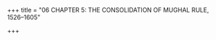 +++
title = "06 CHAPTER 5: THE CONSOLIDATION OF MUGHAL RULE, 1526–1605"

+++


[^1]: Wheeler M. Thackston \(trans. and ed.\), *The Baburnama: Memoirs of Babur, Prince and Emperor* \(Washington DC: Freer Gallery of Art, 1995\), p. 350. On the other hand, he asserted that ‘when the mango is good, it is really good’. Ibid., p. 343. 

[^2]: Ibid., pp. 354–5. 

[^3]: Stephen Frederic Dale, *Babur: Timurid Prince and Mughal Emperor, 1483–1530* \(New Delhi: Cambridge University Press, 2018\), p. 28.

[^4]: The British would later describe the acculturation of their own people in South Asia as ‘browning in the Indian sun’. But the contrasts between the Mughal and British imperial enterprises in this respect are instructive. Whereas earlier generations of East India Company servants had, in the seventeenth and eighteenth centuries, adopted a wide spectrum of Indian culture, in the course of the early nineteenth century they became progressively more distant from their colonial subjects. With the Mughals it was the other way around, as an originally foreign dynasty over time became progressively more indigenized.

[^5]: See Lisa Balabanlilar, *Imperial Identity in the Mughal Empire: Memory and Dynastic Politics in Early Modern South and Central Asia* \(New York: I. B. Tauris, 2012\), pp. 18–36. 

[^6]: Thackston, *Baburnama*, pp. 373–6, 387. 

[^7]: Muzaffar Alam, ‘The Mughals, the Sufi Shaikhs, and the Formation of the Akbari Dispensation’, *Modern Asian Studies* 43, no. 1 \(2009\), pp. 137–51.

[^8]: Balabanlilar, *Imperial Identity*, p. 35. Ebba Koch, *Mughal Architecture: An Outline of Its History and Development \(1526–1858\)* \(rev. edn, New Delhi: Primus Books, 2014\), p. 33.

[^9]: H. Beveridge \(trans.\), *The Akbar Nama of Abu’l-fazl* \(1902–39; repr. New Delhi: Ess Ess Publications, 1979, 3 vols\) vol. 1, p. 277.

[^10]: A fourth son, Hindal, was only seven years old at the time of Babur’s conquest in 1526.

[^11]: Dirk H. A. Kolff, *Naukar, Rajput and Sepoy: The Ethnohistory of the Military Labour Market in Hindustan, 1450–1850* \(Cambridge: Cambridge University Press, 1990\), pp. 48–68, *passim*.

[^12]: He would later reward the wife of the man who saved him from drowning by letting her wet-nurse his son, the future Emperor Akbar.

[^13]: Catherine B. Asher and Cynthia Talbot, *India Before Europe* \(Cambridge: Cambridge University Press, 2006\), p. 122.

[^14]: Khwandamir, trans. Baini Prashad, *Qanun-i Humayuni* \(Calcutta: Royal Asiatic Society of Bengal, 1940\), cited in Munis D. Faruqui, *The Princes of the Mughal Empire, 1504–1719* \(Cambridge: Cambridge University Press, 2012\), p. 63.

[^15]: Eva Orthmann, ‘Court Culture and Cosmology in the Mughal Empire: Humayun and the Foundations of the Din-i Ilahi’, in Albrecht Fuess and Jan-Peter Hartung \(eds\), *Court Cultures in the Muslim World, Seventh to Nineteenth Centuries* \(New York: Routledge, 2011\), pp. 202–21.

[^16]: Vincent A. Smith, ‘The Death of Hemu in 1556, after the Battle of Panipat’, *Journal of the Royal Asiatic Society* 48, no. 3 \(July, 1916\), pp. 527–35.

[^17]: Norman P. Ziegler, ‘Rajput Loyalties during the Mughal Period’, in John F. Richards \(ed.\), *Kingship and Authority in South Asia* \(Delhi: Oxford University Press, 1998\), p. 269.

[^18]: Ruby Lal, *Domesticiy and Power in the Early Mughal World* \(Cambridge: Cambridge University Press, 2005\), p. 166.

[^19]: Cynthia Talbot, ‘Justifying Defeat: A Rajput Perspective on the Age of Akbar’, *Journal of the Economic and Social History of the Orient* 55 \(2012\), pp. 329–57.

[^20]: Ramya Sreenivasan, ‘Rethinking Kingship and Authority in South Asia: Amber \(Rajasthan\), circa 1560–1615’, *Journal of the Economic and Social History of the Orient* 57, no. 4 \(2014\), p. 572. 

[^21]: Ibid., p. 559. 

[^22]: The founder of his Kachwaha lineage had been a devotee of the Ramanandi sage Krishnadas Payohari of Galta, a relationship that prefigured the royal devotionalism that would soon sweep through many kingdoms of western India as Rajput rulers began to embrace Vaishnavism. Allison Busch, ‘Portrait of a Raja in a Badshah’s World: Amrit Rai’s Biography of Man Singh \(1585\)’, *Journal of the Economic and Social History of the Orient* 55, no. 2/3 \(2012\), p. 300.

[^23]: Catherine B. Asher, ‘The Architecture of Raja Man Singh: A Study of Sub-Imperial Patronage’, in Barbara Stoler Miller \(ed.\), *The Powers of Art: Patronage in Indian Culture* \(New Delhi: Oxford University Press, 1992\), pp. 184–5. See also Margaret H. Case \(ed.\), *Govindadeva: A Dialogue in Stone* \(New Delhi: Indira Gandhi National Centre for the Arts, 1996\).

[^24]: Rulers of those states had understood Vaishnava Hinduism as less political and hence less threatening, unlike India’s many Śaiva cults, which had a long history of underwriting Hindu royal sovereignty.

[^25]: Sreenivasan, ‘Rethinking’, p. 577. The same was true in Orissa. In 1589, after a successful campaign in which local Afghan landholders \(*zamindar*s\) in coastal Orissa were dislodged from power, a temple to the regional deity Jagannath in Puri was rebuilt – according to Kachwaha chronicles, by Man Singh, the conquering Mughal officer; and according to local Oriya chronicles, by a local chief. In any event, Man Singh claimed the city and its temple for Mughals, who administered revenues from the temple and the city. Ibid., pp. 575–6. 

[^26]: Ibid., p. 555.

[^27]: Ziegler, ‘Rajput Loyalties’, p. 284, n.95. 

[^28]: This preoccupation was already becoming visible earlier in the sixteenth century, when legends circulated that clans such as the Chauhans, the Chalukyas, the Paramaras and the Pratiharas had been born in a sacrificial fire pit on Mount Abu in western Rajasthan, thereby distinguishing them from other clans of the warrior class, or *kshatriya*s.

[^29]: Tanuja Kothiyal, *Nomadic Narratives: A History of Mobility and Identity in the Great Indian Desert* \(New Delhi: Cambridge University Press, 2016\), pp. 93–6.

[^30]: Cynthia Talbot, *The Last Hindu Emperor: Prithviraj Chauhan and the Indian Past, 1200–2000* \(Cambridge: Cambridge University Press, 2016\), pp. 119, 144.

[^31]: J. F. Richards, ‘The Formulation of Imperial Authority under Akbar and Jahangir’, in idem \(ed.\), *Kingship and Authority*, p. 287.

[^32]: Rosalind O’Hanlon, ‘Kingdom, Household and Body: History, Gender and Imperial Service under Akbar’, *Modern Asian Studies* 41, no. 5 \(2007\), pp. 891–4, 905.

[^33]: Architecturally, one sees this most clearly in the Atiya mosque in modern Tangail District, Bangladesh. Built by Afghan patrons in 1609, this mosque, with its complex terracotta façade, its ringed corner towers and its curved cornice, is a highly evolved elaboration of the much older Bengal sultanate style, itself modelled on building practices and aesthetics of Bengali folk culture.

[^34]: Abu’l-fazl ‘Allami, trans. H. Beveridge, *Akbar-nama* \(1902: repr. Delhi: Ess Ess Publications, 1977, 3 vols\), vol. 3, p. 95.

[^35]: One contemporary observer wrote that ‘the cavalry is regarded as in every way the flower of the army’, adding that Akbar ‘spared no expense in order to maintain an efficient, and as far as possible, perfectly-equipped force of cavalry to guard the empire.’ *The Commentary of Father Monserrate, S.J., on his Journey to the Court of Akbar*, trans. John Hoyland \(London: Oxford University Press, 1922\), pp. 88–9.

[^36]: S. Inayat Ali Zaidi, ‘Ordinary Kachawaha Troopers Serving the Mughal Empire: Composition and Structure of the Contingents of the Kachawaha Nobles’, *Studies in History* 2, no. 1 \(1980\), pp. 58, 60.

[^37]: For an elaboration of the idea and practice of *fitna*, see André Wink, *Land and Sovereignty in India: Agrarian Society and Politics under the Eighteenth-century Maratha Svarajya* \(New York: Cambridge University Press, 1986\).

[^38]: Abu’l-fazl ‘Allami, *Akbar-nama*, vol. 3, pp. 170, 173.

[^39]: When a Portuguese diplomat was presented to the court of Sultan Nasir al-Din Nusrat Shah in 1521, the sultan, in the words of the foreigner, ‘turned to me and ordered that I be given a robe that he had worn’. Genevieve Bouchon and Luis Filipe Thomaz \(trans. and eds\), *Voyage dans les deltas du Gange et de l’Irraouaddy: Relation portugaise anonyme \(1521\)* \(Paris: Centre culturel portugais, 1988\), p. 333.

[^40]: Abu’l-fazl ‘Allami, *Akbar-nama*, vol. 3, p. 185.

[^41]: Audrey Truschke, *Culture of Encounters: Sanskrit at the Mughal Court* \(New York: Columbia University Press, 2016\), p. 268, n.174.

[^42]: Pankaj Kumar Jha, ‘Literary Conduits for “Consent”: Cultural Groundwork of the Mughal State in the Fifteenth Century’, *Medieval History Journal* 19, no. 2 \(2016\), p. 335.

[^43]: As he wrote, ‘People travel in all directions from islands to mountains and seas to meet the Ranas and Rauts, but you would find all of them together here at the door \[of the Sharqi court\] … \[Rajaputs from\] Telanga, Vanga, Cola, and Kalinga were all there. They, rajaputas and brahmanas \[*pandia*\] alike, shivered with fear, gathered courage and made submissions in their own languages *ni-a bhasa* \[before the Sultan’s court\].’ Quoted in ibid., p. 337. The passage comes from Vidyapati’s *Kirttilata*, which was composed in Avahatta, an early stage in the evolution of eastern Indian languages such as Bengali, Maithili, Assamese and Oriya.

[^44]: ‘Permanence of dominion’ is the phrase found in early-nineteenth-century British discourse regarding the East India Company’s rapid expansion of power in India. See, for example, Francis G. Hutchins, *The Illusion of Permanence: British Imperialism in India* \(Princeton: Princeton University Press, 1967\).

[^45]: Farhat Hasan, *State and Locality in Mughal India: Power Relations in Western India, c.1572–1730* \(Cambridge: Cambridge University Press, 2004\), pp. 41–3. 

[^46]: Ibid., pp. 36–8. 

[^47]: As Hasan put it, ‘Since the political system required a continuous partaking of “shares” in sovereignty in favour of the local power holders, the Mughal state was continually undermined by its own beneficiaries.’ Ibid., p. 126.

[^48]: Abu’l-fazl ‘Allami, trans. H. S. Jarrett, *A’in-i Akbari* \(1948; 2nd edn, repr. New Delhi: Oriental Books Reprint Corp., 1978, 3 vols\), vol. 3, p. 429. 

[^49]: Ibid., vol. 3, p. 433. 

[^50]: Iqtidar Alam Khan, ‘Akbar’s Personality Traits and World Outlook – a Critical Appraisal’, in Irfan Habib \(ed.\), *Akbar and his India* \(New Delhi: Oxford University Press, 1997\), p. 84.

[^51]: André Wink, *Akbar* \(Oxford: Oneworld, 2009\), p. 89.

[^52]: Khan, ‘Akbar’s Personality Traits’, p. 87. For a contemporary account of these meetings by one of his Muslim critics, see ‘Abdu’l-Qadir ibn-i-Muluk Shah al-Badaoni, trans. W. H. Lowe, *Muntakhabu’t-Tawarikh* \(1899; repr. Delhi: Idarah-i-Adabiyat-i-Delli, 1973, 3 vols\), vol. 2, pp. 262–9. 

[^53]: O’Hanlon, ‘Kingdom’, pp. 902, 905.

[^54]: Badaoni, *Muntakhab*, vol. 2, pp. 276–7.

[^55]: Ibid., vol. 2, p. 279, vol. 3, pp. 128–31.

[^56]: Ibid., vol. 2, p. 281.

[^57]: Hoyland \(trans.\), *Commentary*, p. 142.

[^58]: Ibid., pp. 155–6.

[^59]: Ibid., p. 173. 

[^60]: Sanjay Subrahmanyam, ‘Connected Histories: Notes towards a Reconfiguration of Early Modern Eurasia’, *Modern Asian Studies* 31, no. 3 \(1997\), pp. 735–62. See pp. 746–55. 

[^61]: Hoyland \(trans.\), *Commentary*, p. 129. 

[^62]: A. Azfar Moin, *The Millennial Sovereign: Sacred Kingship and Sainthood in Islam* \(New York: Columbia University Press, 2012\), p. 137.

[^63]: Najaf Haider, ‘Disappearance of Coin Minting in the 1580s? A note on the Alf Coins’, in Habib \(ed.\), *Akbar*, p. 58.

[^64]: John F. Richards, *The Mughal Empire. New Cambridge History of India*, vol. I:5 \(Cambridge: Cambridge University Press, 1993\), p. 72. 

[^65]: Moin, *Millennial Sovereign*, p. 145. 

[^66]: Harbans Mukhia, ‘Time in Abu’l Fazl’s Historiography’, in Harbans Mukhia, *Exploring India’s Medieval Centuries: Essays in History, Society, Culture, and Technology* \(Delhi: Aakar Books, 2010\), pp. 6–7. 

[^67]: Hoyland \(trans.\), *Commentary*, p. 184.

[^68]: Moin, *Millennial Sovereign*, p. 151.

[^69]: Hoyland \(trans.\), *Commentary*, p. 203.

[^70]: Truschke, *Culture of Encounters*, p. 152. 

[^71]: As Abu’l-fazl wrote, ‘Akbar exercises upon himself both inward and outward austerities, though he occasionally joins public worship, in order to hush the slandering tongues of the bigots of the present age.’ Abu’l-fazl ‘Allami, trans. H. Blochmann, *The A’in-i Akbari* \(1927; 2nd edn, repr. New Delhi: Oriental Books Reprint Corp., 1977, 3 vols\), vol. 1, p. 163.

[^72]: See Richard M. Eaton, *The Rise of Islam and the Bengal Frontier, 1204–1760* \(Berkeley: University of California Press, 1993\), pp. 179–83.

[^73]: As Monserrate observed, ‘The King has the most precise regard for right and justice in the affairs of government.’ Hoyland \(trans.\), *Commentary*, p. 209. 

[^74]: Ibid., p. 210.

[^75]: See Faruqui, *Princes*, pp. 12–21. 

[^76]: The ‘Lord of the Conjunction’ was an astrologers’ term for the divine blessing believed to have been conferred by being born under a conjunction of Jupiter and Saturn. 

[^77]: Moin, *Millennial Sovereign*, pp. 133–4. 

[^78]: Cited in Truschke, *Culture of Encounters*, p. 153. 

[^79]: Faruqui, *Princes*, pp. 141–2.  

